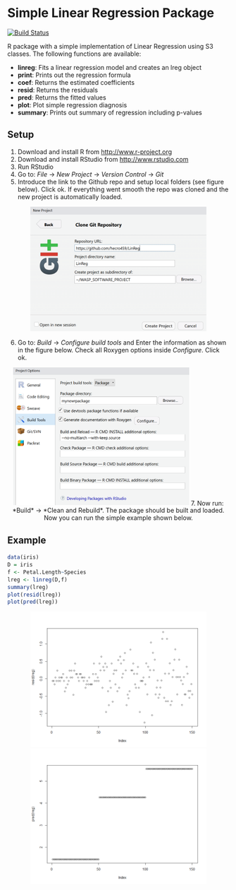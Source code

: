 # Simple Linear Regression Package
[![Build Status](https://travis-ci.org/hecro459/LinReg.svg?branch=master)](https://travis-ci.org/hecro459/LinReg)

R package with a simple implementation of Linear Regression using S3 classes.
The following functions are available:
* **linreg**:  Fits a linear regression model and creates an lreg object
* **print**:   Prints out the regression formula
* **coef**:    Returns the estimated coefficients
* **resid**:   Returns the residuals
* **pred**:    Returns the fitted values
* **plot**:    Plot simple regression diagnosis
* **summary**: Prints out summary of regression including p-values

## Setup
1. Download and install R from <http://www.r-project.org>
2. Download and install RStudio from <http://www.rstudio.com>
3. Run RStudio
4. Go to: *File* -> *New Project* -> *Version Control* -> *Git*
5. Introduce the link to the Github repo and setup local folders (see figure below). Click ok. If everything went smooth the repo was cloned and the new project is automatically loaded.

<p align="center">
   <img src="https://raw.githubusercontent.com/hecro459/LinReg/master/setup01.png" width="400">

6. Go to: *Build* -> *Configure build tools* and  Enter the information as shown in the figure below. Check all Roxygen options inside *Configure*. Click ok.
<p align="center">
   <img src="https://raw.githubusercontent.com/hecro459/LinReg/master/setup02.png" width="400">
7. Now run: *Build* -> *Clean and Rebuild*. The package should be built and loaded. Now you can run the simple example shown below. 

## Example
```r
data(iris)
D = iris
f <- Petal.Length~Species
lreg <- linreg(D,f) 
summary(lreg)
plot(resid(lreg))
plot(pred(lreg))
```
<p align="center">
   <img src="https://raw.githubusercontent.com/hecro459/LinReg/master/resplot.png" width="400">
    <img src="https://raw.githubusercontent.com/hecro459/LinReg/master/predplot.png" width="400">
</p> 



